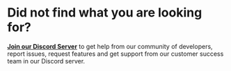 # Did not find what you are looking for?

[__Join our Discord Server__](https://discord.gg/Ebm6nKu) to get help from our community of developers, report issues, request features and get support from our customer success team in our Discord server.